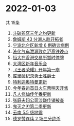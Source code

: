 # 2022-01-03
  共 15条

  <!-- BEGIN -->
  <!-- 最后更新时间:Mon Jan 03 2022 05:12:16 GMT+0000 (Coordinated Universal Time) -->
  1. [斗破苍穹三年之约更新](https://www.zhihu.com/search?q=斗破苍穹三年之约)
1. [詹姆斯 43 分湖人胜开拓者](https://www.zhihu.com/search?q=湖人)
1. [宁波北仑区新增 6 例确诊病例](https://www.zhihu.com/search?q=宁波疫情)
1. [液化气车泄漏致京沪高铁晚点](https://www.zhihu.com/search?q=京沪高铁晚点)
1. [恒大在香港交易所暂时停牌](https://www.zhihu.com/search?q=恒大)
1. [大湾区新年音乐会](https://www.zhihu.com/search?q=大湾区音乐会)
1. [《王者荣耀》开年第一崩](https://www.zhihu.com/search?q=王者荣耀)
1. [库里破纪录勇士胜爵士](https://www.zhihu.com/search?q=勇士)
1. [特利迦奥特曼更新](https://www.zhihu.com/search?q=特利迦奥特曼)
1. [今年春运首日火车票明天开售](https://www.zhihu.com/search?q=春运)
1. [凡人修仙传年番更新](https://www.zhihu.com/search?q=凡人修仙传)
1. [张庭夫妇公司涉嫌传销被查](https://www.zhihu.com/search?q=张庭夫妇)
1. [鬼灭之刃第二季更新](https://www.zhihu.com/search?q=鬼灭之刃)
1. [云南 5.5 级地震](https://www.zhihu.com/search?q=云南地震)
1. [德罗赞连续 2 场三分绝杀](https://www.zhihu.com/search?q=德罗赞)
  <!-- END -->
  